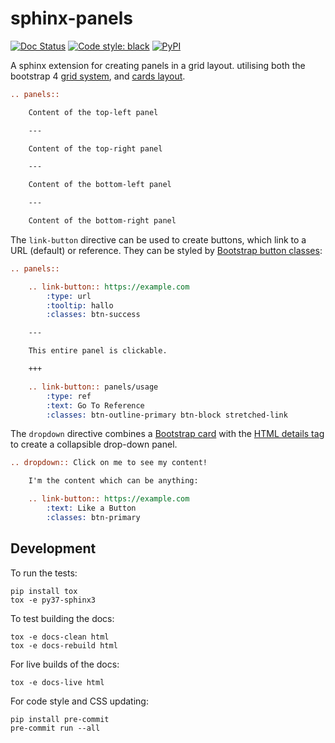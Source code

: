 # sphinx-panels

[![Doc Status][rtd-badge]][rtd-link]
[![Code style: black][black-badge]][black-link]
[![PyPI][pypi-badge]][pypi-link]

A sphinx extension for creating panels in a grid layout.
utilising both the bootstrap 4
[grid system](https://getbootstrap.com/docs/4.0/layout/grid/),
and [cards layout](https://getbootstrap.com/docs/4.0/components/card/).

```rst
.. panels::

    Content of the top-left panel

    ---

    Content of the top-right panel

    ---

    Content of the bottom-left panel

    ---

    Content of the bottom-right panel
```

The `link-button` directive can be used to create buttons, which link to a URL (default) or reference.
They can be styled by [Bootstrap button classes](https://getbootstrap.com/docs/4.0/components/buttons/):

```rst
.. panels::

    .. link-button:: https://example.com
        :type: url
        :tooltip: hallo
        :classes: btn-success

    ---

    This entire panel is clickable.

    +++

    .. link-button:: panels/usage
        :type: ref
        :text: Go To Reference
        :classes: btn-outline-primary btn-block stretched-link
```

The `dropdown` directive combines a [Bootstrap card](https://getbootstrap.com/docs/4.0/components/card/)
with the [HTML details tag](https://www.w3schools.com/tags/tag_details.asp) to create a collapsible
drop-down panel.

```rst
.. dropdown:: Click on me to see my content!

    I'm the content which can be anything:

    .. link-button:: https://example.com
        :text: Like a Button
        :classes: btn-primary
```

## Development

To run the tests:

```console
pip install tox
tox -e py37-sphinx3
```

To test building the docs:

```console
tox -e docs-clean html
tox -e docs-rebuild html
```

For live builds of the docs:

```console
tox -e docs-live html
```

For code style and CSS updating:

```console
pip install pre-commit
pre-commit run --all
```

[rtd-badge]: https://readthedocs.org/projects/sphinx-panels/badge/?version=latest
[rtd-link]: https://sphinx-panels.readthedocs.io/en/latest/?badge=latest
[black-badge]: https://img.shields.io/badge/code%20style-black-000000.svg
[black-link]: https://github.com/ambv/black
[pypi-badge]: https://img.shields.io/pypi/v/sphinx-panels.svg
[pypi-link]: https://pypi.org/project/sphinx-panels
